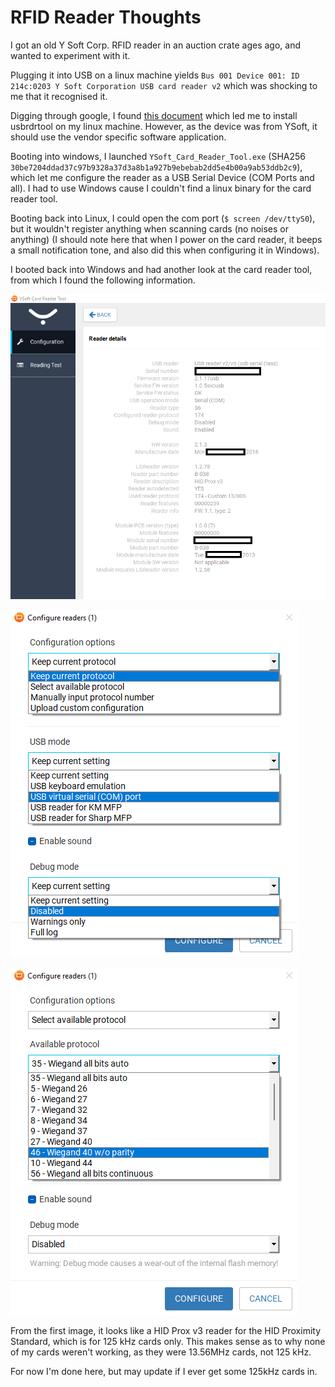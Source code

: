 # RFID Reader Thoughts


I got an old Y Soft Corp. RFID reader in an auction crate ages ago, and wanted to experiment with it.

Plugging it into USB on a linux machine yields `Bus 001 Device 001: ID 214c:0203 Y Soft Corporation USB card reader v2` which was shocking to me that it recognised it.

Digging through google, I found [this document](https://fccid.io/XUY0YX0MU02016/User-Manual/User-Manual-2068493.pdf) which led me to install usbrdrtool on my linux machine. However, as the device was from YSoft, it should use the vendor specific software application.

Booting into windows, I launched `YSoft_Card_Reader_Tool.exe` (SHA256 `30be7204ddad37c97b9328a37d3a8b1a927b9ebebab2dd5e4b00a9ab53ddb2c9`), which let me configure the reader as a USB Serial Device (COM Ports and all). I had to use Windows cause I couldn't find a linux binary for the card reader tool.

Booting back into Linux, I could open the com port (`$ screen /dev/ttyS0`), but it wouldn't register anything when scanning cards (no noises or anything) (I should note here that when I power on the card reader, it beeps a small notification tone, and also did this when configuring it in Windows).

I booted back into Windows and had another look at the card reader tool, from which I found the following information.

![Card Reader Info](readerInfo.png)

![Config Options](conf.png)

![Config Protocol Options](confProtocol.png)

From the first image, it looks like a HID Prox v3 reader for the HID Proximity Standard, which is for 125 kHz cards only. This makes sense as to why none of my cards weren't working, as they were 13.56MHz cards, not 125 kHz.

For now I'm done here, but may update if I ever get some 125kHz cards in.

